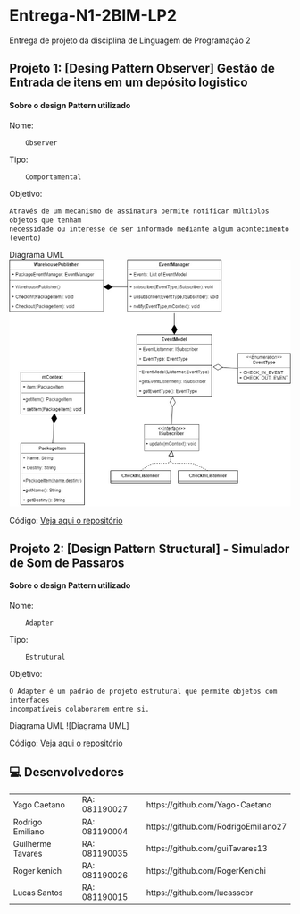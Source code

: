 # Entrega-N1-2BIM-LP2

Entrega de projeto da disciplina de Linguagem de Programação 2

## Projeto 1: [Desing Pattern Observer] Gestão de Entrada de itens em um depósito logistico

#### Sobre o design Pattern utilizado

Nome:
```
    Observer
```


Tipo:

``` 
    Comportamental
```

Objetivo:

```
Através de um mecanismo de assinatura permite notificar múltiplos objetos que tenham 
necessidade ou interesse de ser informado mediante algum acontecimento (evento)
```

Diagrama UML
![Diagrama UML](./UML_OBSERVER.jpg)

Código:
[Veja aqui o repositório](https://github.com/Yago-Caetano/Pattern_Observer_Warehouse)
 
## Projeto 2: [Design Pattern Structural] - Simulador de Som de Passaros

#### Sobre o design Pattern utilizado

Nome: 
```
    Adapter
```


Tipo:

``` 
    Estrutural
```

Objetivo:

```
O Adapter é um padrão de projeto estrutural que permite objetos com interfaces 
incompatíveis colaborarem entre si.
```

Diagrama UML
![Diagrama UML]


Código:
[Veja aqui o repositório](https://github.com/RogerKenichi/AtividadePadraoAdapter)

 ## 💻 Desenvolvedores

<table>
    <tr>
        <td>Yago Caetano</td>
        <td>RA: 081190027</td>
				<td>https://github.com/Yago-Caetano</td>
    </tr>
    <tr>
        <td>Rodrigo Emiliano</td>
        <td>RA: 081190004</td>
				<td>https://github.com/RodrigoEmiliano27</td>
    </tr>
    <tr>
        <td>Guilherme Tavares</td>
        <td>RA: 081190035</td>
				<td>https://github.com/guiTavares13</td>
    </tr>
    <tr>
        <td>Roger kenich</td>
        <td>RA: 081190026</td>
				<td>https://github.com/RogerKenichi</td>
    </tr>
    <tr>
        <td>Lucas Santos</td>
        <td>RA: 081190015</td>
				<td>https://github.com/lucasscbr</td>
    </tr>
</table>
